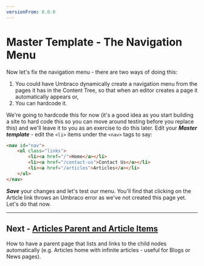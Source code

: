 ```yaml
---
versionFrom: 8.0.0
---
```

# Master Template - The Navigation Menu

Now let's fix the navigation menu - there are two ways of doing this: 

1. You could have Umbraco dynamically create a navigation menu from the pages it has in the Content Tree, so that when an editor creates a page it automatically appears or, 
2. You can hardcode it. 

We're going to hardcode this for now (it's a good idea as you start building a site to hard code this so you can move around testing before you replace this) and we'll leave it to you as an exercise to do this later. Edit your **_Master template_** - edit the `<li>` items under the `<nav>` tags to say:

```html
<nav id="nav">
    <ul class="links">
        <li><a href="/">Home</a></li>
        <li><a href="/contact-us">Contact Us</a></li>
        <li><a href="/articles">Articles</a></li>
    </ul>
</nav>
```

**_Save_** your changes and let's test our menu. You'll find that clicking on the Article link throws an Umbraco error as we've not created this page yet. Let's do that now.

---
## Next - [Articles Parent and Article Items](../Articles-Parent-and-Article-Items)
How to have a parent page that lists and links to the child nodes automatically (e.g. Articles home with infinite articles - useful for Blogs or News pages). 
